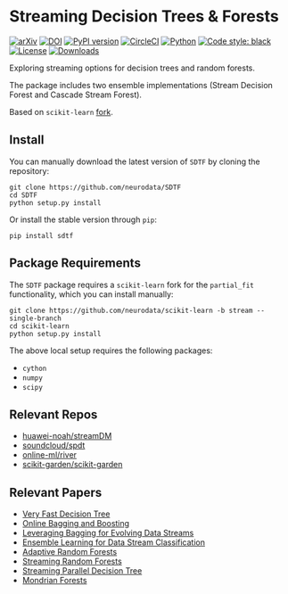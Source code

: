 # Streaming Decision Trees & Forests

[![arXiv](https://img.shields.io/badge/arXiv-2110.08483-red.svg?style=flat)](https://arxiv.org/abs/2110.08483)
[![DOI](https://zenodo.org/badge/DOI/10.5281/zenodo.5557864.svg)](https://doi.org/10.5281/zenodo.5557864)
[![PyPI version](https://img.shields.io/pypi/v/sdtf.svg)](https://pypi.org/project/sdtf/)
[![CircleCI](https://circleci.com/gh/neurodata/SDTF/tree/main.svg?style=shield)](https://circleci.com/gh/neurodata/SDTF/tree/main)
[![Python](https://img.shields.io/badge/python-3.6%20%7C%203.7%20%7C%203.8%20%7C%203.9-blue.svg)]()
[![Code style: black](https://img.shields.io/badge/code%20style-black-000000.svg)](https://github.com/psf/black)
[![License](https://img.shields.io/badge/License-MIT-blue)](https://opensource.org/licenses/MIT)
[![Downloads](https://img.shields.io/pypi/dm/sdtf.svg)](https://pypi.org/project/sdtf/#files)

Exploring streaming options for decision trees and random forests.

The package includes two ensemble implementations (Stream Decision Forest and Cascade Stream Forest).

Based on `scikit-learn` [fork](https://github.com/neurodata/scikit-learn/tree/stream).

## Install

You can manually download the latest version of `SDTF` by cloning the repository:

```
git clone https://github.com/neurodata/SDTF
cd SDTF
python setup.py install
```

Or install the stable version through `pip`:

```
pip install sdtf
```

## Package Requirements

The `SDTF` package requires a `scikit-learn` fork for the `partial_fit` functionality,
which you can install manually:

```
git clone https://github.com/neurodata/scikit-learn -b stream --single-branch
cd scikit-learn
python setup.py install
```

The above local setup requires the following packages:

- `cython`
- `numpy`
- `scipy`

## Relevant Repos

- [huawei-noah/streamDM](https://github.com/huawei-noah/streamDM)
- [soundcloud/spdt](https://github.com/soundcloud/spdt)
- [online-ml/river](https://github.com/online-ml/river)
- [scikit-garden/scikit-garden](https://github.com/scikit-garden/scikit-garden)

## Relevant Papers

- [Very Fast Decision Tree](https://dl.acm.org/doi/10.1145/347090.347107)
- [Online Bagging and Boosting](https://ieeexplore.ieee.org/document/1571498)
- [Leveraging Bagging for Evolving Data Streams](https://link.springer.com/chapter/10.1007/978-3-642-15880-3_15)
- [Ensemble Learning for Data Stream Classification](https://dl.acm.org/doi/10.1145/3054925)
- [Adaptive Random Forests](https://link.springer.com/article/10.1007/s10994-017-5642-8)
- [Streaming Random Forests](https://ieeexplore.ieee.org/document/4318108)
- [Streaming Parallel Decision Tree](https://www.jmlr.org/papers/v11/ben-haim10a.html)
- [Mondrian Forests](https://papers.nips.cc/paper/5234-mondrian-forests-efficient-online-random-forests.pdf)
